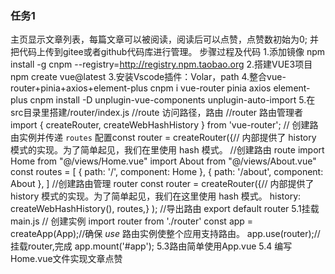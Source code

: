 ### 任务1
  主页显示文章列表，每篇文章可以被阅读，阅读后可以点赞，点赞数初始为0;
  并把代码上传到gitee或者github代码库进行管理。
  步骤过程及代码
  1.添加镜像 npm install -g cnpm --registry=http://registry.npm.taobao.org
  2.搭建VUE3项目
    npm create vue@latest
  3.安装Vscode插件：Volar，path
  4.整合vue-router+pinia+axios+element-plus
    cnpm i vue-router pinia axios element-plus
    cnpm install -D unplugin-vue-components unplugin-auto-import
  5.在src目录里搭建/router/index.js
    //route 访问路径，路由
    //router 路由管理者
    import { createRouter, createWebHashHistory } from 'vue-router';
    // 创建路由实例并传递 `routes` 配置const router = createRouter({// 内部提供了 history 模式的实现。为了简单起见，我们在里使用 hash 模式。
    //创建路由 route
    import Home  from  "@/views/Home.vue"
    import About  from  "@/views/About.vue"
    const routes = [
      { path: '/', component: Home },
      { path: '/about', component: About },
    ]
    //创建路由管理 router
    const router = createRouter({// 内部提供了 history 模式的实现。为了简单起见，我们在这里使用 hash 模式。
       history: createWebHashHistory(),
      routes,}
     );
    //导出路由
    export default router
    5.1挂载main.js
    // 创建实例
      import router from './router'
      const app = createApp(App);//确保 _use_ 路由实例使整个应用支持路由。
      app.use(router);// 挂载router,完成
      app.mount('#app');
    5.3路由简单使用App.vue
    <template>
      <RouterLink to="/">首页</RouterLink>
      <RouterLink to="/about">用户中心</RouterLink>
      <div>
      <!-- 页面组件的占位 iframe -->
      <RouterView></RouterView> 
      </div>
   </template>
   5.4 编写Home.vue文件实现文章点赞
    <template>
        <div>Home</div>
        <div>{{ msg }}</div>
        <div v-html="rawHtml"></div>
        <img src="./tu1.jpeg" height="100" width="100" alt="">
        <span>点赞{{count}}</span>
        <button v-on:click="btnCount">点赞</button>
    </template>
    <script>
    //
    export default{
        setup(){

        },data(){
            return{
                msg:"hello vue",
                rawHtml:"学而不思则罔。一《论语》",
                src:'',
                count:0
            }
        },methods:{
            //
            btnCount(){
                this.count++
            }
        }
    }
    </script>
  6.创建github代码库名称"vue-router+pinia+axios+element-plus"上传
    git init
    git add README.md
    git commit -m "first commit"
    git branch -M main
    git remote add origin https://github.com/cfb-111/vue-router-pinia-axios-element-plus.git
    git push -u origin main
